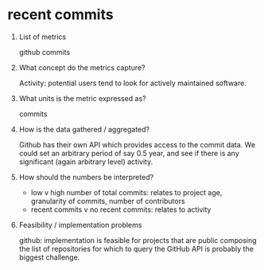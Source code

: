 # recent commits

1. List of metrics

    github commits

1. What concept do the metrics capture?

    Activity: potential users tend to look for actively maintained software.

1. What units is the metric expressed as?

    commits

1. How is the data gathered / aggregated?

    Github has their own API which provides access to the commit data. We could set
an arbitrary period of say 0.5 year, and see if there is any significant (again
arbitrary level) activity.

1. How should the numbers be interpreted?

    - low v high number of total commits: relates to project age, granularity of commits, number of contributors
    - recent commits v no recent commits: relates to activity

1. Feasibility / implementation problems

    github: implementation is feasible for projects that are public composing the list of repositories for which to query the GitHub API is probably the biggest challenge.
